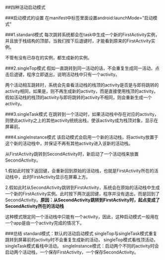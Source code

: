 ##四种活动启动模式

###启动模式的设置
在manifest中<activity>标签里面设置android:launchMode="启动模式"

###1.standard模式
每次跳转系统都会在task中生成一个新的FirstActivity实例，并且放于栈结构的顶部，当我们按下后退键时，才能看到原来的FirstActivity实例。

不管有没有已存在的实例，都生成新的实例。

###2.singleTop模式
假如一直跳转到同一活动的话，不会重复生成同一活动，点击后退键，程序立即退出，说明活动栈中只有一个activity。

两个活动相互跳转时，系统会先查看活动栈的栈顶的activity是否是与即将跳转的activity相同，如果是，则不再生成新的activity，而是直接使用栈顶的activity。假如活动栈的栈顶的activity与即将跳转的activity不相同，则会重新生成一个activity。

###3.singleTask模式
在跳转到一个活动时，如果活动栈中存在对应的activity，则使此activity之上的其他activity统统出栈，使该activity成为栈顶对象，显示在屏幕前。

###4.singleInstance模式
该启动模式会启用一个新的活动栈，将activity放置于这个新的活动栈中，并保证不再有其他activity进入该新的活动栈。

从FirstActivity跳转到SecondActivity时，新启动了一个活动栈来放置SecondActivity。

1.假如此时按下返回键，会重新回到原始的活动栈，也就是FirstActivity所在的活动栈中，此时FirstActivity显示在屏幕上方。

2.假如此时从SecondActivity跳转到FirstActivity，系统会在原始的活动栈中生成一个新的FirstActivity实例。此时按下两次返回键，程序并没有退出，而是回到了SecondActivity。**原因：从SecondActivity跳转到FirstActivity时，起点变成了SecondActivity所在的活动栈**

这种模式限定同一个活动栈中只能有一个activity，因此，这种启动模式一般用在一个app是由一个activity完成的情况下。

###总结
standard模式：默认的活动启动模式
singleTop与singleTask模式重复跳转到屏幕前的activity时不会重复生成新的活动，
singleTop模式看栈顶活动，singleTask模式看栈中活动。
singleInstance模式：启动两个不同的activity时会启动两个活动栈，一个保存FirstActivity，一个保存SecondActivity。